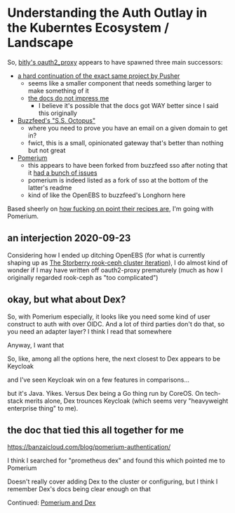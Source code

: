 # Understanding the Auth Outlay in the Kuberntes Ecosystem / Landscape

So, [bitly's oauth2_proxy](https://github.com/bitly/oauth2_proxy) appears to have spawned three main successors:

- [a hard continuation of the exact same project by Pusher](https://github.com/oauth2-proxy/oauth2-proxy)
  - seems like a smaller component that needs something larger to make something of it
  - [the docs do not impress me](https://oauth2-proxy.github.io/oauth2-proxy/)
    - I believe it's possible that the docs got WAY better since I said this originally
- [Buzzfeed's "S.S. Octopus"](https://github.com/buzzfeed/sso)
  - where you need to prove you have an email on a given domain to get in?
  - fwict, this is a small, opinionated gateway that's better than nothing but not great
- [Pomerium](https://www.pomerium.io/)
  - this appears to have been forked from buzzfeed sso after noting that it [had a bunch of issues](https://github.com/pomerium/pomerium/issues/1)
  - pomerium is indeed listed as a fork of sso at the bottom of the latter's readme
  - kind of like the OpenEBS to buzzfeed's Longhorn here

Based sheerly on [how fucking on point their recipes are](https://www.pomerium.io/recipes/), I'm going with Pomerium.

## an interjection 2020-09-23

Considering how I ended up ditching OpenEBS (for what is currently shaping up as [The Storberry rook-ceph cluster iteration](8h54a-knyqd-w7by1-tvp07-h2dmx)), I do almost kind of wonder if I may have written off oauth2-proxy prematurely (much as how I originally regarded rook-ceph as "too complicated")

## okay, but what about Dex?

So, with Pomerium especially, it looks like you need some kind of user construct to auth with over OIDC. And a lot of third parties don't do that, so you need an adapter layer? I think I read that somewhere

Anyway, I want that

So, like, among all the options here, the next closest to Dex appears to be Keycloak

and I've seen Keycloak win on a few features in comparisons...

but it's Java. Yikes. Versus Dex being a Go thing run by CoreOS. On tech-stack merits alone, Dex trounces Keycloak (which seems very "heavyweight enterprise thing" to me).

## the doc that tied this all together for me

https://banzaicloud.com/blog/pomerium-authentication/

I think I searched for "prometheus dex" and found this which pointed me to Pomerium

Doesn't really cover adding Dex to the cluster or configuring, but I think I remember Dex's docs being clear enough on that

Continued: [Pomerium and Dex](meskp-gdg9b-mv8ad-jnn3z-9ctc7)
